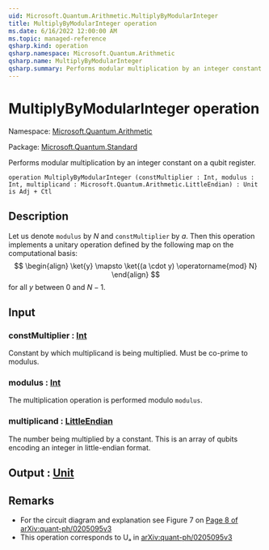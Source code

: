 ```yaml
---
uid: Microsoft.Quantum.Arithmetic.MultiplyByModularInteger
title: MultiplyByModularInteger operation
ms.date: 6/16/2022 12:00:00 AM
ms.topic: managed-reference
qsharp.kind: operation
qsharp.namespace: Microsoft.Quantum.Arithmetic
qsharp.name: MultiplyByModularInteger
qsharp.summary: Performs modular multiplication by an integer constant on a qubit register.
---
```


# MultiplyByModularInteger operation

Namespace: [Microsoft.Quantum.Arithmetic](xref:Microsoft.Quantum.Arithmetic)

Package: [Microsoft.Quantum.Standard](https://nuget.org/packages/Microsoft.Quantum.Standard)


Performs modular multiplication by an integer constant on a qubit register.

```qsharp
operation MultiplyByModularInteger (constMultiplier : Int, modulus : Int, multiplicand : Microsoft.Quantum.Arithmetic.LittleEndian) : Unit is Adj + Ctl
```


## Description

Let us denote `modulus` by $N$ and `constMultiplier` by $a$.Then this operation implements a unitary operation defined by the following map on thecomputational basis:$$\begin{align}\ket{y} \mapsto \ket{(a \cdot y) \operatorname{mod} N}\end{align}$$for all $y$ between $0$ and $N - 1$.

## Input

### constMultiplier : [Int](xref:microsoft.quantum.qsharp.valueliterals#int-literals)

Constant by which multiplicand is being multiplied. Must be co-prime to modulus.


### modulus : [Int](xref:microsoft.quantum.qsharp.valueliterals#int-literals)

The multiplication operation is performed modulo `modulus`.


### multiplicand : [LittleEndian](xref:Microsoft.Quantum.Arithmetic.LittleEndian)

The number being multiplied by a constant.This is an array of qubits encoding an integer in little-endian format.



## Output : [Unit](xref:microsoft.quantum.qsharp.valueliterals#unit-literal)



## Remarks

- For the circuit diagram and explanation see Figure 7 on [Page 8  of arXiv:quant-ph/0205095v3](https://arxiv.org/pdf/quant-ph/0205095v3.pdf#page=8)- This operation corresponds to Uₐ in  [arXiv:quant-ph/0205095v3](https://arxiv.org/pdf/quant-ph/0205095v3.pdf)